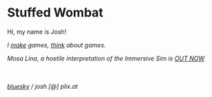# Stuffed Wombat

Hi, my name is Josh!<br>

*I [make](games) games, [think](thinking) about games.* <br>

*Mosa Lina, a hostile interpretation of the Immersive Sim is [OUT NOW](https://store.steampowered.com/app/2477090/Mosa_Lina/)*


<br><br>
*[bluesky](https://bsky.app/profile/stuffedwomb.at) / josh [@] plix.at*
